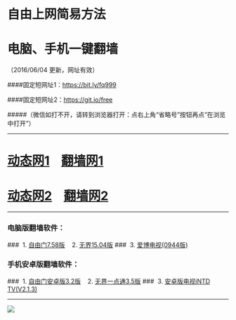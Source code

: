 # 自由上网简易方法
# 电脑、手机一键翻墙
（2016/06/04 更新，网址有效）

####固定短网址1：https://bit.ly/fq999

####固定短网址2：https://git.io/free

#####（微信如打不开，请转到浏览器打开：点右上角“省略号”按钮再点“在浏览中打开”）

***
# <a href="https://d1qvrxlm4lljve.cloudfront.net" target="_blank">动态网1</a>&nbsp;&nbsp;&nbsp;&nbsp;<a href="http://fq-1.uzon.org" target="_blank">翻墙网1</a>

# <a href="https://d124pthbpm4nbg.cloudfront.net" target="_blank">动态网2</a>&nbsp;&nbsp;&nbsp;&nbsp;<a href="http://fq-2.arph.org" target="_blank">翻墙网2</a>

***

### 电脑版翻墙软件：
###&nbsp;&nbsp;1. <a href="http://fq-4.newca.org/fgget.php?fid=fg758p.zip" target="_blank">自由门7.58版</a>&nbsp;&nbsp;&nbsp;&nbsp;2. <a href="http://fq-4.newca.org/fgget.php?fid=u1504.zip" target="_blank">无界15.04版</a>
###&nbsp;&nbsp;3. <a href="http://fq-4.newca.org/fgget.php?fid=GreeniPPOTV_Setup_Ver12Build944b.zip" target="_blank">爱博电视(0944版)</a>

### 手机安卓版翻墙软件：
###&nbsp;&nbsp;1. <a href="http://fq-4.newca.org/fgget.php?fid=fgma32.apk" target="_blank">自由门安卓版3.2版</a>&nbsp;&nbsp;&nbsp;&nbsp;2. <a href="http://fq-4.newca.org/fgget.php?fid=um3.5.apk" target="_blank">无界一点通3.5版</a>
###&nbsp;&nbsp;3. <a href="http://fq-4.newca.org/fgget.php?fid=iNTD_TV.apk" target="_blank">安卓版电视iNTD TV(V2.1.3)</a>

***

<p><img src="http://fq-5.919.tw/pic/yjfq-20160531ok.png"></p> 
